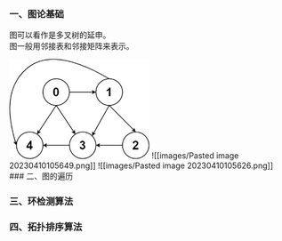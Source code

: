 ### 一、图论基础
图可以看作是多叉树的延申。  
图一般用邻接表和邻接矩阵来表示。

<img src="./images/Pasted image 20230410105649.png" width="50%">
![[images/Pasted image 20230410105649.png]]
![[images/Pasted image 20230410105626.png]]
### 二、图的遍历

### 三、环检测算法

### 四、拓扑排序算法

